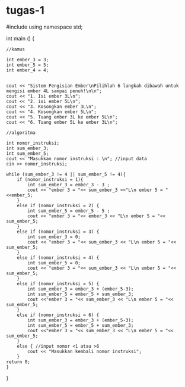 # tugas-1
#include <iostream>
using namespace std;

int main () {
    
    //kamus
    
    int ember_3 = 3;
    int ember_5 = 5;
    int ember_4 = 4;
    
    
    cout << "Sistem Pengisian Ember\nPilihlah 6 langkah dibawah untuk mengisi ember 4L sampai penuh!\n\n";
    cout << "1. Isi ember 3L\n";
    cout << "2. isi ember 5L\n";
    cout << "3. Kosongkan ember 3L\n";
    cout << "4. Kosongkan ember 5L\n";
    cout << "5. Tuang ember 3L ke ember 5L\n";
    cout << "6. Tuang ember 5L ke ember 3L\n"; 
    
    //algoritma
    
    int nomor_instruksi;
    int sum_ember_3;
    int sum_ember_5;
    cout << "Masukkan nomor instruksi : \n"; //input data
    cin >> nomor_instruksi;
    
    while (sum_ember_3 != 4 || sum_ember_5 != 4){
    	if (nomor_instruksi = 1){
    		int sum_ember_3 = ember_3 - 3 ;
    		cout << "ember 3 = "<< sum_ember_3 <<"L\n ember 5 = "<<ember_5;
    	}        
    	else if (nomor_instruksi = 2) {
        	int sum_ember_5 = ember_5 - 5 ;
            cout << "ember 3 = "<< ember_3 << "L\n ember 5 = "<< sum_ember_5;
    	}
    	else if (nomor_instruksi = 3) {
        	int sum_ember_3 = 0;
            cout << "ember 3 = "<< sum_ember_3 << "L\n ember 5 = "<< sum_ember_5; 
    	}
    	else if (nomor_instruksi = 4) {
        	int sum_ember_5 = 0;
            cout << "ember 3 = "<< sum_ember_3 << "L\n ember 5 = "<< sum_ember_5;
    	}
    	else if (nomor_instruksi = 5) {
        	int sum_ember_3 = ember_3 + (ember_5-3);
            int sum_ember_5 = ember_5 + sum_ember_3;
            cout <<"ember 3 = "<< sum_ember_3 << "L\n ember 5 = "<< sum_ember_5;
    	}
    	else if (nomor_instruksi = 6) {
        	int sum_ember_3 = ember_3 + (ember_5-3);
            int sum_ember_5 = ember_5 + sum_ember_3;
            cout <<"ember 3 = "<< sum_ember_3 << "L\n ember 5 = "<< sum_ember_5;
    	}
    	else { //input nomor <1 atau >6
    		cout << "Masukkan kembali nomor instruksi";
   		}
    return 0;
    }
}
